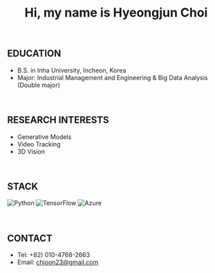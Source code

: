 <h1 align="center"><b>Hi, my name is Hyeongjun Choi </b></h1>

<br>

## EDUCATION
- B.S. in Inha University, Incheon, Korea
- Major: Industrial Management and Engineering & Big Data Analysis (Double major)

<br>

## RESEARCH INTERESTS
- Generative Models
- Video Tracking
- 3D Vision

<br>

## STACK
![Python](https://img.shields.io/badge/python-3670A0?style=for-the-badge&logo=python&logoColor=ffdd54)
![TensorFlow](https://img.shields.io/badge/TensorFlow-%23FF6F00.svg?style=for-the-badge&logo=TensorFlow&logoColor=white)
![Azure](https://img.shields.io/badge/azure-%230072C6.svg?style=for-the-badge&logo=microsoftazure&logoColor=white)

<br>

## CONTACT
- Tel:  +82) 010-4768-2663
- Email:  chjoon23@gmail.com

<br>
<br>
<br>
